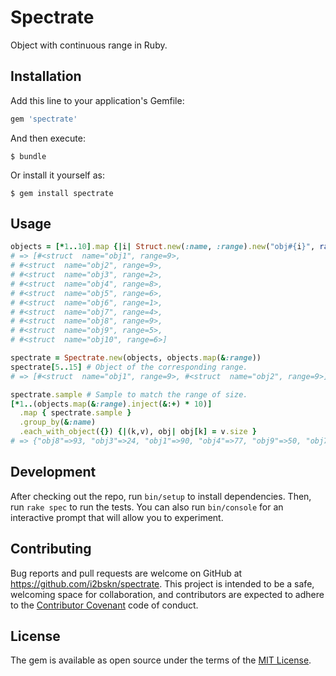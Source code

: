 # Spectrate

Object with continuous range in Ruby.

## Installation

Add this line to your application's Gemfile:

```ruby
gem 'spectrate'
```

And then execute:

    $ bundle

Or install it yourself as:

    $ gem install spectrate

## Usage

```ruby
objects = [*1..10].map {|i| Struct.new(:name, :range).new("obj#{i}", rand(10) + 1) }
# => [#<struct  name="obj1", range=9>,
# #<struct  name="obj2", range=9>,
# #<struct  name="obj3", range=2>,
# #<struct  name="obj4", range=8>,
# #<struct  name="obj5", range=6>,
# #<struct  name="obj6", range=1>,
# #<struct  name="obj7", range=4>,
# #<struct  name="obj8", range=9>,
# #<struct  name="obj9", range=5>,
# #<struct  name="obj10", range=6>]

spectrate = Spectrate.new(objects, objects.map(&:range))
spectrate[5..15] # Object of the corresponding range.
# => [#<struct  name="obj1", range=9>, #<struct  name="obj2", range=9>]

spectrate.sample # Sample to match the range of size.
[*1..(objects.map(&:range).inject(&:+) * 10)]
  .map { spectrate.sample }
  .group_by(&:name)
  .each_with_object({}) {|(k,v), obj| obj[k] = v.size }
# => {"obj8"=>93, "obj3"=>24, "obj1"=>90, "obj4"=>77, "obj9"=>50, "obj7"=>38, "obj2"=>92, "obj5"=>64, "obj10"=>53, "obj6"=>9}
```

## Development

After checking out the repo, run `bin/setup` to install dependencies. Then, run `rake spec` to run the tests. You can also run `bin/console` for an interactive prompt that will allow you to experiment.

## Contributing

Bug reports and pull requests are welcome on GitHub at https://github.com/i2bskn/spectrate. This project is intended to be a safe, welcoming space for collaboration, and contributors are expected to adhere to the [Contributor Covenant](http://contributor-covenant.org) code of conduct.


## License

The gem is available as open source under the terms of the [MIT License](http://opensource.org/licenses/MIT).

